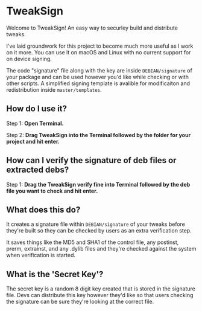# TweakSign

Welcome to TweakSign! An easy way to securley build and distribute tweaks.

I've laid groundwork for this project to become much more useful as I work on it more. You can use it on macOS and Linux with no current support for on device signing.

The code "signature" file along with the key are inside `DEBIAN/signature` of your package and can be used however you'd like while checking or with other scripts. A simplified signing template is avalible for modificaiton and redistribution inside `master/templates`.

## How do I use it?
Step 1: **Open Terminal.**

Step 2: **Drag TweakSign into the Terminal followed by the folder for your project and hit enter.**

## How can I verify the signature of deb files or extracted debs?
Step 1: **Drag the TweakSign verify fine into Terminal followed by the deb file you want to check and hit enter.**

## What does this do?
It creates a signature file within `DEBIAN/signature` of your tweaks before they're built so they can be checked by users as an extra verification step.

It saves things like the MD5 and SHA1 of the control file, any postinst, prerm, extrainst, and any .dylib files and they're checked against the system when verification is started.

## What is the 'Secret Key'?
The secret key is a random 8 digit key created that is stored in the signature file. Devs can distribute this key however they'd like so that users checking the signature can be sure they're looking at the correct file.
